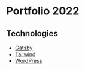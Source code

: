 # Portfolio 2022
 
## Technologies
* [Gatsby](https://www.gatsbyjs.com/)
* [Tailwind](https://tailwindcss.com/)
* [WordPress](https://wordpress.com/)
